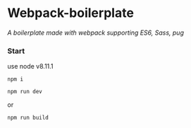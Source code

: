 # Webpack-boilerplate
_A boilerplate made with webpack supporting ES6, Sass, pug_

### Start
use node v8.11.1

`npm i`

`npm run dev`

or

`npm run build`